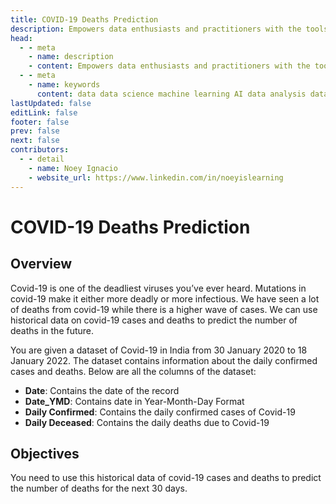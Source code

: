 ```yaml
---
title: COVID-19 Deaths Prediction
description: Empowers data enthusiasts and practitioners with the tools and knowledge to unlock the potential of data.
head:
  - - meta
    - name: description
    - content: Empowers data enthusiasts and practitioners with the tools and knowledge to unlock the potential of data.
  - - meta
    - name: keywords
      content: data data science machine learning AI data analysis data-driven data enthusiasts data practitioners
lastUpdated: false
editLink: false
footer: false
prev: false
next: false
contributors:
  - - detail
    - name: Noey Ignacio
    - website_url: https://www.linkedin.com/in/noeyislearning
---
```


# COVID-19 Deaths Prediction

<DownloadBadge githubURL=""></DownloadBadge>

## Overview

Covid-19 is one of the deadliest viruses you’ve ever heard. Mutations in covid-19 make it either more deadly or more infectious. We have seen a lot of deaths from covid-19 while there is a higher wave of cases. We can use historical data on covid-19 cases and deaths to predict the number of deaths in the future.

You are given a dataset of Covid-19 in India from 30 January 2020 to 18 January 2022. The dataset contains information about the daily confirmed cases and deaths. Below are all the columns of the dataset:

- **Date**: Contains the date of the record
- **Date_YMD**: Contains date in Year-Month-Day Format
- **Daily Confirmed**: Contains the daily confirmed cases of Covid-19
- **Daily Deceased**: Contains the daily deaths due to Covid-19

## Objectives

You need to use this historical data of covid-19 cases and deaths to predict the number of deaths for the next 30 days.
